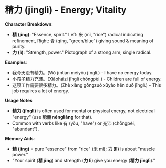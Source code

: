 # **精力 (jīnglì) - Energy; Vitality**

**Character Breakdown**:  
- **精 (jīng)**: "Essence, spirit." Left: 米 (mǐ, "rice") radical indicating refinement, Right: 青 (qīng, "green/blue") giving sound & meaning of purity.  
- **力 (lì)**: "Strength, power." Pictograph of a strong arm; single radical.

**Examples**:  
- 我今天没有精力。(Wǒ jīntiān méiyǒu jīnglì.) - I have no energy today.  
- 小孩子精力充沛。(Xiǎoháizi jīnglì chōngpèi.) - Children are full of energy.  
- 这项工作需要很多精力。(Zhè xiàng gōngzuò xūyào hěn duō jīnglì.) - This job requires a lot of energy.

**Usage Notes**:  
- **精力 (jīnglì)** is often used for mental or physical energy, not electrical "energy" (use **能量 néngliàng** for that).  
- Common with verbs like 有 (yǒu, "have") or 充沛 (chōngpèi, "abundant").

**Memory Aids**:  
- **精 (jīng)** = pure "essence" from "rice" (米 mǐ); **力 (lì)** is about "muscle power."  
- "Your spirit (**精 jīng**) and strength (**力 lì**) give you energy (**精力 jīnglì**)."